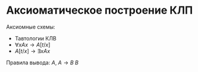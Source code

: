 # Аксиоматическое построение КЛП 

Аксиомные схемы:
*  Тавтологии КЛВ
*  $\forall x Ax \to A[t/x]$
*  $A[t/x] \to \exists x Ax$

Правила вывода: 
$A$, $A \to B$ 
$B$
